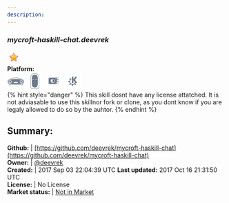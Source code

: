 ```yaml
---
description: 
---
```


### _mycroft-haskill-chat.deevrek_  
  
![](../.gitbook/assets/star.png)  
**Platform:**  
 ![Mark I](../.gitbook/assets/mark-1-icon.png)  ![Mark II](../.gitbook/assets/mark-2-icon.png)  ![Picroft](../.gitbook/assets/picroft-icon.png)  ![plasmoid](../.gitbook/assets/kde.png)   
{% hint style="danger" %}
This skill dosnt have any license attatched. It is not adviasable to use this skillnor fork or clone, as you dont know if you are legaly allowed to do so by the auhtor.
{% endhint %}
  
## Summary:  
**Github:** | [https://github.com/deevrek/mycroft-haskill-chat](https://github.com/deevrek/mycroft-haskill-chat)  
**Owner:** | [@deevrek](https://github.com/deevrek)  
**Created:** | 2017 Sep 03 22:04:39 UTC  **Last updated:** 2017 Oct 16 21:31:50 UTC  
**License:** | No License  
**Market status:** | [Not in Market](https://market.mycroft.ai/skill/)  
